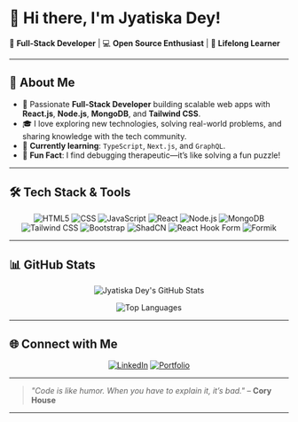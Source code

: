 # 👋 Hi there, I'm Jyatiska Dey!

🎯 **Full-Stack Developer** | 💻 **Open Source Enthusiast** | 🌱 **Lifelong Learner**

---

## 🚀 About Me

- 🔧 Passionate **Full-Stack Developer** building scalable web apps with **React.js**, **Node.js**, **MongoDB**, and **Tailwind CSS**.
- 🎓 I love exploring new technologies, solving real-world problems, and sharing knowledge with the tech community.
- 🌱 **Currently learning**: `TypeScript`, `Next.js`, and `GraphQL`.
- 🧩 **Fun Fact**: I find debugging therapeutic—it’s like solving a fun puzzle!

---

## 🛠️ Tech Stack & Tools

<div align="center">

![HTML5](https://img.shields.io/badge/HTML5-E34F26?style=for-the-badge&logo=html5&logoColor=white)
![CSS](https://img.shields.io/badge/CSS-1572B6?style=for-the-badge&logo=css3&logoColor=white)
![JavaScript](https://img.shields.io/badge/JavaScript-F7DF1E?style=for-the-badge&logo=javascript&logoColor=black)
![React](https://img.shields.io/badge/React-61DAFB?style=for-the-badge&logo=react&logoColor=black)
![Node.js](https://img.shields.io/badge/Node.js-339933?style=for-the-badge&logo=node.js&logoColor=white)
![MongoDB](https://img.shields.io/badge/MongoDB-47A248?style=for-the-badge&logo=mongodb&logoColor=white)
![Tailwind CSS](https://img.shields.io/badge/Tailwind%20CSS-38B2AC?style=for-the-badge&logo=tailwindcss&logoColor=white)
![Bootstrap](https://img.shields.io/badge/Bootstrap-563D7C?style=for-the-badge&logo=bootstrap&logoColor=white)
![ShadCN](https://img.shields.io/badge/ShadCN-9B5DE5?style=for-the-badge&logo=react&logoColor=white)
![React Hook Form](https://img.shields.io/badge/React%20Hook%20Form-EC5990?style=for-the-badge&logo=reacthookform&logoColor=white)
![Formik](https://img.shields.io/badge/Formik-61DAFB?style=for-the-badge&logo=react&logoColor=white)

</div>

---

## 📊 GitHub Stats

<div align="center">
  
![Jyatiska Dey's GitHub Stats](https://github-readme-stats.vercel.app/api?username=jyatiskadey&show_icons=true&theme=radical&border_radius=10)
  
![Top Languages](https://github-readme-stats.vercel.app/api/top-langs/?username=jyatiskadey&layout=compact&theme=radical)

</div>

---

## 🌐 Connect with Me

<div align="center">

[![LinkedIn](https://img.shields.io/badge/LinkedIn-0077B5?style=for-the-badge&logo=linkedin&logoColor=white)](https://www.linkedin.com/in/jyatiskadey/)
[![Portfolio](https://img.shields.io/badge/Portfolio-24292E?style=for-the-badge&logo=githubpages&logoColor=white)](https://myportfolio.ranchiitsolutions.in)

</div>

---

> _"Code is like humor. When you have to explain it, it’s bad."_ – **Cory House**

---

